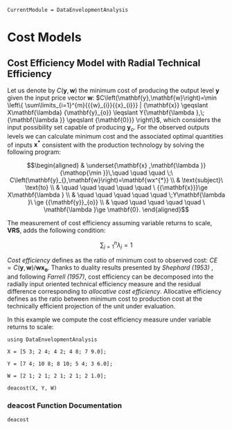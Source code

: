 ```@meta
CurrentModule = DataEnvelopmentAnalysis
```

# Cost Models

## Cost Efficiency Model with Radial Technical Efficiency

Let us denote by $C\left(\mathbf{y},\mathbf{w}\right)$ the minimum cost of producing the output level $\mathbf{y}$ given the input price vector $\mathbf{w}$: $C\left(\mathbf{y},\mathbf{w}\right)=\min \left\{ \sum\limits_{i=1}^{m}{{{w}_{i}}{{x}_{i}}} | {\mathbf{x}} \geqslant X\mathbf{\lambda} {\mathbf{y}_{o}} \leqslant Y{\mathbf{\lambda },\;{\mathbf{\lambda }} \geqslant {\mathbf{0}}} \right\}$, which considers the input possibility set capable of producing $\mathbf{y}_{o}$. For the observed outputs levels we can calculate minimum cost and the associated optimal quantities of inputs $\mathbf{x^{*}}$ consistent with the production technology by solving the following program:

```math
\begin{aligned}
 & \underset{\mathbf{x} ,\mathbf{\lambda }}{\mathop{\min }}\,\quad \quad \quad \;\ C\left(\mathbf{y}_{},\mathbf{w}\right)=\mathbf{wx^{*}}  \\ 
 & \text{subject}\ \text{to} \\ 
 & \quad \quad \quad \quad \quad \ {{\mathbf{x}}}\ge X\mathbf{\lambda } \\ 
 & \quad \quad \quad \quad \quad  \;Y\mathbf{\lambda }\ \ge {{\mathbf{y}}_{o}}  \\ 
 & \quad \quad \quad \quad \quad \ \mathbf{\lambda }\ge \mathbf{0}. 
\end{aligned}
```

The measurement of cost efficiency assuming variable returns to scale, **VRS**, adds the following condition:
```math
\sum\nolimits_{j=1}^{n}\lambda_j=1
```

*Cost efficiency* defines as the ratio of minimum cost to observed cost: $CE=C\left(\mathbf{y},\mathbf{w}\right)/\mathbf{wx_{o}}$. Thanks to duality results presented by *Shephard (1953)* , and following *Farrell (1957)*, cost efficiency can be decomposed into the radially input oriented technical efficiency measure and the residual difference corresponding to *allocative cost efficiency*. Allocative  efficiency defines as the ratio between minimum cost to production cost at the technically efficient projection of the unit under evaluation.

In this example we compute the cost efficiency measure under variable returns to scale:
```@example cost
using DataEnvelopmentAnalysis

X = [5 3; 2 4; 4 2; 4 8; 7 9.0];

Y = [7 4; 10 8; 8 10; 5 4; 3 6.0];

W = [2 1; 2 1; 2 1; 2 1; 2 1.0];

deacost(X, Y, W)
```

### deacost Function Documentation

```@docs
deacost
```

